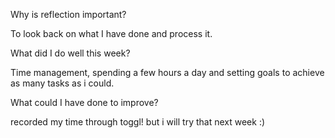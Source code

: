 Why is reflection important?

To look back on what I have done and process it.

What did I do well this week?

Time management, spending a few hours a day and setting goals to achieve as many tasks as i could.


What could I have done to improve?

recorded my time through toggl! but i will try that next week :)
